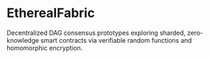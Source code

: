 # EtherealFabric
Decentralized DAG consensus prototypes exploring sharded, zero-knowledge smart contracts via verifiable random functions and homomorphic encryption.
